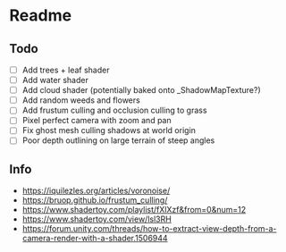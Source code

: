 ﻿# Readme

## Todo

- [ ] Add trees + leaf shader
- [ ] Add water shader
- [ ] Add cloud shader (potentially baked onto _ShadowMapTexture?)
- [ ] Add random weeds and flowers
- [ ] Add frustum culling and occlusion culling to grass
- [ ] Pixel perfect camera with zoom and pan
- [ ] Fix ghost mesh culling shadows at world origin
- [ ] Poor depth outlining on large terrain of steep angles

## Info

- <https://iquilezles.org/articles/voronoise/>
- <https://bruop.github.io/frustum_culling/>
- <https://www.shadertoy.com/playlist/fXlXzf&from=0&num=12>
- <https://www.shadertoy.com/view/lsl3RH>
- <https://forum.unity.com/threads/how-to-extract-view-depth-from-a-camera-render-with-a-shader.1506944>
